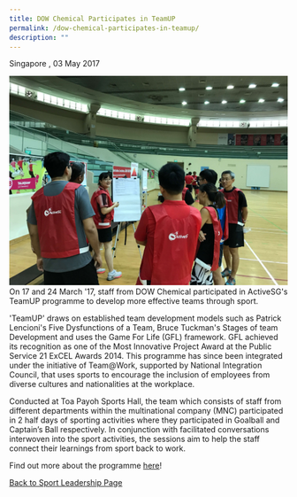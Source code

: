 ```yaml
---
title: DOW Chemical Participates in TeamUP
permalink: /dow-chemical-participates-in-teamup/
description: ""
---
```

Singapore , 03 May 2017

![](/images/Sport%20Leadership%20Latest/Dow/dow.jpeg)
On 17 and 24 March '17, staff from DOW Chemical participated in ActiveSG's TeamUP programme to develop more effective teams through sport.

'TeamUP' draws on established team development models such as Patrick Lencioni's Five Dysfunctions of a Team, Bruce Tuckman's Stages of team Development and uses the Game For Life (GFL) framework. GFL achieved its recognition as one of the Most Innovative Project Award at the Public Service 21 ExCEL Awards 2014. This programme has since been integrated under the initiative of Team@Work, supported by National Integration Council, that uses sports to encourage the inclusion of employees from diverse cultures and nationalities at the workplace.

Conducted at Toa Payoh Sports Hall, the team which consists of staff from different departments within the multinational company (MNC) participated in 2 half days of sporting activities where they participated in Goalball and Captain’s Ball respectively. In conjunction with facilitated conversations interwoven into the sport activities, the sessions aim to help the staff connect their learnings from sport back to work.

Find out more about the programme [here](https://www.myactivesg.com/news/2017/3/upping-the-game-in-team-building)!

[Back to Sport Leadership Page](/sports-education/sports-leadership/latest/)
